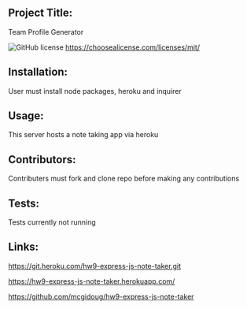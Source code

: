 ## Project Title:

Team Profile Generator

![GitHub license](https://img.shields.io/github/license/Naereen/StrapDown.js.svg)
https://choosealicense.com/licenses/mit/

## Installation:

User must install node packages, heroku and inquirer

## Usage:

This server hosts a note taking app via heroku

## Contributors:

Contributers must fork and clone repo before making any contributions

## Tests:

Tests currently not running

## Links:

https://git.heroku.com/hw9-express-js-note-taker.git

https://hw9-express-js-note-taker.herokuapp.com/

https://github.com/mcgidoug/hw9-express-js-note-taker
